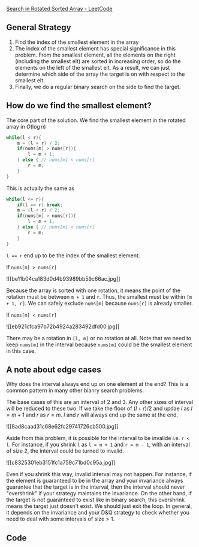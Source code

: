 [Search in Rotated Sorted Array - LeetCode](https://leetcode.com/problems/search-in-rotated-sorted-array/description/)

## General Strategy

1. Find the index of the smallest element in the array
2. The index of the smallest element has special significance in this problem. From the smallest element, all the elements on the right (including the smallest elt) are sorted in increasing order, so do the elements on the left of the smallest elt. As a result, we can just determine which side of the array the target is on with respect to the smallest elt. 
3. Finally, we do a regular binary search on the side to find the target. 

## How do we find the smallest element?

The core part of the solution. We find the smallest element in the rotated array in $O(\log n)$ 

```cpp
while(l < r){
	m = (l + r) / 2;
	if(nums[m] > nums[r]){
		l = m + 1;
	} else { // nums[m] < nums[r]
		r = m;
	}
}
```

This is actually the same as 

```cpp
while(l <= r){
	if(l == r) break;
	m = (l + r) / 2;
	if(nums[m] > nums[r]){
		l = m + 1;
	} else { // nums[m] < nums[r]
		r = m;
	}
}
```

`l == r` end up to be the index of the smallest element. 

If `nums[m] > nums[r]`

![[be11b04ca183d0d4b93989bb59c66ac.jpg]]

Because the array is sorted with one rotation, it means the point of the rotation must be between `m + 1` and `r`. Thus, the smallest must be within `[m + 1, r]`. We can safely exclude `nums[m]` because `nums[r]` is already smaller. 

If `nums[m] < nums[r]`

![[eb921cfca97b72b4924a283492dfd00.jpg]]

There may be a rotation in `[l, m]` or no rotation at all. Note that we need to keep `nums[m]` in the interval because `nums[m]` could be the smallest element in this case. 

## A note about edge cases

Why does the interval always end up on one element at the end? This is a common pattern in many other bianry search problems.

The base cases of this are an interval of 2 and 3. Any other sizes of interval will be reduced to these two. If we take the floor of $(l + r) /2$ and updae $l$ as $l = m + 1$ and $r$ as $r = m$. $l$ and $r$ will always end up the same at the end. 

![[8ad8caad31c68e62fc29741726cb500.jpg]]

Aside from this problem, it is possible for the interval to be invalide i.e. `r < l`. For instance, if you shrink `l` as `l = m + 1` and `r = m - 1`, with an interval of size 2, the interval could be turned to invalid. 

![[c8325301eb3151fc1a759c71bd0c95a.jpg]]

Even if you shrink this way, invalid interval may not happen. For instance, if the element is guaranteed to be in the array and your invariance always guarantee that the target is in the interval, then the interval should never "overshrink" if your strategy maintains the invariance. On the other hand, if the target is not guaranteed to exist like in binary search, this overshrink means the target just doesn't exist. We should just exit the loop. In general, it depends on the invariance and your D&Q strategy to check whether you need to deal with some intervals of size > 1. 

## Code

